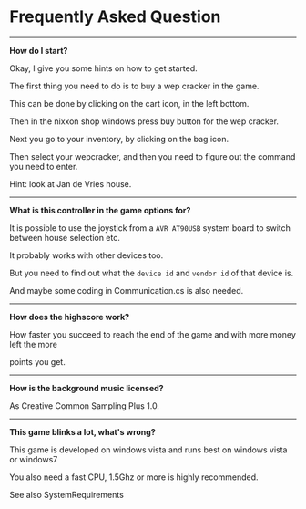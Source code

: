 # Frequently Asked Question #


---

**How do I start?**

Okay, I give you some hints on how to get started.

The first thing you need to do is to buy a wep cracker in the game.

This can be done by clicking on the cart icon, in the left bottom.

Then in the nixxon shop windows press buy button for the wep cracker.

Next you go to your inventory, by clicking on the bag icon.

Then select your wepcracker, and then you need to figure out the command you need to enter.

Hint: look at Jan de Vries house.


---

**What is this controller in the game options for?**

It is possible to use the joystick from a `AVR AT90USB` system board to switch between house selection etc.

It probably works with other devices too.

But you need to find out what the `device id` and `vendor id` of that device is.

And maybe some coding in Communication.cs is also needed.

---


**How does the highscore work?**

How faster you succeed to reach the end of the game and with more money left the more

points you get.


---


**How is the background music licensed?**

As Creative Common Sampling Plus 1.0.


---


**This game blinks a lot, what's wrong?**

This game is developed on windows vista and runs best on windows vista or windows7

You also need a fast CPU, 1.5Ghz or more is highly recommended.

See also SystemRequirements